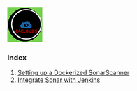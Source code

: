 <img src="images/c4logo.png">

### Index
  1. [ Setting up a Dockerized SonarScanner ]()
  2. [ Integrate Sonar with Jenkins ]()
